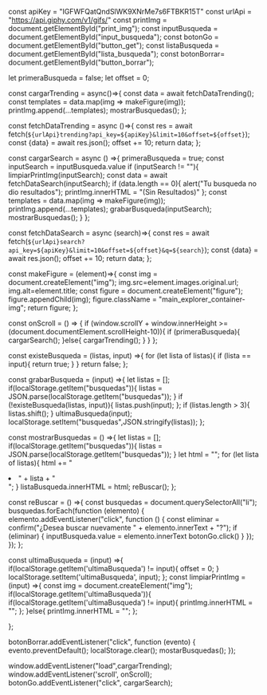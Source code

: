 const apiKey = "IGFWFQatQndSlWK9XNrMe7s6FTBKR15T"
const urlApi = "https://api.giphy.com/v1/gifs/"
const printImg = document.getElementById("print_img");
const inputBusqueda = document.getElementById("input_busqueda");
const botonGo = document.getElementById("button_get");
const listaBusqueda = document.getElementById("lista_busqueda");
const botonBorrar= document.getElementById("button_borrar");

let primeraBusqueda = false;
let offset = 0;

const cargarTrending = async()=>{
    const data = await fetchDataTrending();
    const templates = data.map(img => makeFigure(img));
    printImg.append(...templates);
    mostrarBusquedas();
};

const fetchDataTrending = async ()=>{
    const res = await fetch(`${urlApi}trending?api_key=${apiKey}&limit=10&offset=${offset}`);
    const {data} = await res.json();
    offset += 10;
    return data;
};

const cargarSearch = async () =>{
    primeraBusqueda = true;
    const inputSearch = inputBusqueda.value
    if (inputSearch != ""){
        limpiarPrintImg(inputSearch);
        const data = await fetchDataSearch(inputSearch);
        if (data.length == 0){
            alert("Tu busqueda no dio resultados");
            printImg.innerHTML = "(Sin Resultados)"
        };
        const templates = data.map(img => makeFigure(img));
        printImg.append(...templates);
        grabarBusqueda(inputSearch);
        mostrarBusquedas();
    }
};

const fetchDataSearch = async (search)=>{
    const res = await fetch(`${urlApi}search?api_key=${apiKey}&limit=10&offset=${offset}&q=${search}`);
    const {data} = await res.json();
    offset += 10;
    return data;
};

const makeFigure = (element)=>{
    const img = document.createElement("img");
    img.src=element.images.original.url;
    img.alt=element.title;
    const figure = document.createElement("figure");
    figure.appendChild(img);
    figure.className = "main_explorer_container-img";
    return figure;
};

const onScroll = () => {
    if (window.scrollY + window.innerHeight >= (document.documentElement.scrollHeight-10)){
        if (primeraBusqueda){
            cargarSearch();
        }else{
            cargarTrending();
        }
    }
};

const existeBusqueda = (listas, input) =>{
    for (let lista of listas){
        if (lista == input){
            return true;
        }
    }
    return false;
};

const grabarBusqueda = (input) =>{
    let listas = [];
    if(localStorage.getItem("busquedas")){
        listas = JSON.parse(localStorage.getItem("busquedas"));
    }
    if (!existeBusqueda(listas, input)){
        listas.push(input);
    };
    if (listas.length > 3){
        listas.shift();
    }
    ultimaBusqueda(input);
    localStorage.setItem("busquedas",JSON.stringify(listas));
};

const mostrarBusquedas = () =>{
    let listas = [];
    if(localStorage.getItem("busquedas")){
        listas = JSON.parse(localStorage.getItem("busquedas"));
    }
    let html = "";
    for (let lista of listas){
        html += "<li>" + lista + "</li>";
    }
    listaBusqueda.innerHTML = html;
    reBuscar();
};

const reBuscar = () =>{
    const busquedas = document.querySelectorAll("li");
    busquedas.forEach(function (elemento) {
      elemento.addEventListener("click", function () {
        const eliminar = confirm("¿Desea buscar nuevamente " + elemento.innerText + "?");
        if (eliminar) {
            inputBusqueda.value = elemento.innerText
            botonGo.click()
        }
      });
    });
};

const ultimaBusqueda = (input) =>{
    if(localStorage.getItem('ultimaBusqueda') != input){
        offset = 0;
    }
    localStorage.setItem('ultimaBusqueda', input);
};
const limpiarPrintImg = (input) =>{
    const img = document.createElement("img");
    if(localStorage.getItem('ultimaBusqueda')){
        if(localStorage.getItem('ultimaBusqueda') != input){
        printImg.innerHTML = "";
    };
    }else{
        printImg.innerHTML = "";
    };
    
};

botonBorrar.addEventListener("click", function (evento) {
    evento.preventDefault();
    localStorage.clear();
    mostarBusquedas();
});
   
window.addEventListener("load",cargarTrending);
window.addEventListener('scroll', onScroll);
botonGo.addEventListener("click", cargarSearch);






